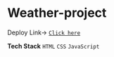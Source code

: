 # Weather-project
 
Deploy Link-> [`Click here`](https://weather-forecast-nitin.netlify.app/)

**Tech Stack**
`HTML`
`CSS`
`JavaScript`
